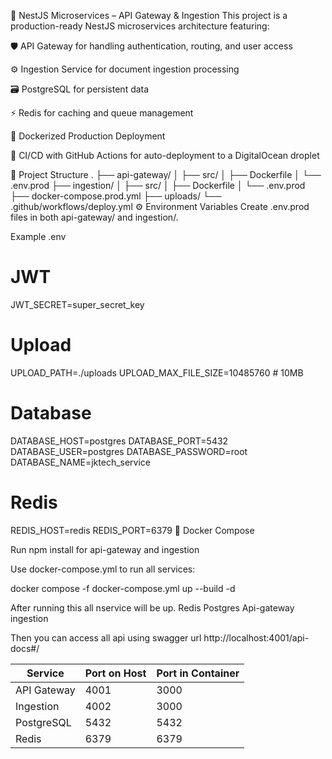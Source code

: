 🧾 NestJS Microservices – API Gateway & Ingestion
This project is a production-ready NestJS microservices architecture featuring:

🛡 API Gateway for handling authentication, routing, and user access

⚙️ Ingestion Service for document ingestion processing

🗃 PostgreSQL for persistent data

⚡ Redis for caching and queue management

🚀 Dockerized Production Deployment

🔄 CI/CD with GitHub Actions for auto-deployment to a DigitalOcean droplet

📁 Project Structure
.
├── api-gateway/
│   ├── src/
│   ├── Dockerfile
│   └── .env.prod
├── ingestion/
│   ├── src/
│   ├── Dockerfile
│   └── .env.prod
├── docker-compose.prod.yml
├── uploads/
└── .github/workflows/deploy.yml
⚙️ Environment Variables
Create .env.prod files in both api-gateway/ and ingestion/.

Example .env
# JWT
JWT_SECRET=super_secret_key

# Upload
UPLOAD_PATH=./uploads
UPLOAD_MAX_FILE_SIZE=10485760 # 10MB

# Database
DATABASE_HOST=postgres
DATABASE_PORT=5432
DATABASE_USER=postgres
DATABASE_PASSWORD=root
DATABASE_NAME=jktech_service

# Redis
REDIS_HOST=redis
REDIS_PORT=6379
🐳 Docker Compose

Run npm install for api-gateway and ingestion

Use docker-compose.yml to run all services:

docker compose -f docker-compose.yml up --build -d

After running this all nservice will be up.
Redis
Postgres
Api-gateway
ingestion

Then you can access all api using swagger url
http://localhost:4001/api-docs#/



Service      | Port on Host | Port in Container
-------------|--------------|-------------------
API Gateway  | 4001         | 3000
Ingestion    | 4002         | 3000
PostgreSQL   | 5432         | 5432
Redis        | 6379         | 6379

